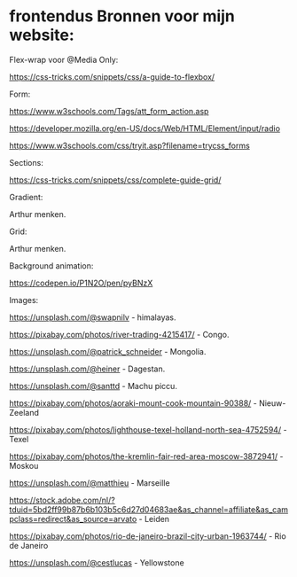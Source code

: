 # frontendus Bronnen voor mijn website:


Flex-wrap voor @Media Only:

https://css-tricks.com/snippets/css/a-guide-to-flexbox/

Form:

https://www.w3schools.com/Tags/att_form_action.asp

https://developer.mozilla.org/en-US/docs/Web/HTML/Element/input/radio

https://www.w3schools.com/css/tryit.asp?filename=trycss_forms


Sections:

https://css-tricks.com/snippets/css/complete-guide-grid/


Gradient:

Arthur menken.


Grid:

Arthur menken.


Background animation:

https://codepen.io/P1N2O/pen/pyBNzX


Images:

https://unsplash.com/@swapnilv - himalayas.

https://pixabay.com/photos/river-trading-4215417/ - Congo.

https://unsplash.com/@patrick_schneider - Mongolia.

https://unsplash.com/@heiner - Dagestan.

https://unsplash.com/@santtd - Machu piccu.

https://pixabay.com/photos/aoraki-mount-cook-mountain-90388/ - Nieuw-Zeeland

https://pixabay.com/photos/lighthouse-texel-holland-north-sea-4752594/ - Texel

https://pixabay.com/photos/the-kremlin-fair-red-area-moscow-3872941/ - Moskou

https://unsplash.com/@matthieu - Marseille

https://stock.adobe.com/nl/?tduid=5bd2ff99b87b6b103b5c6d27d04683ae&as_channel=affiliate&as_campclass=redirect&as_source=arvato - Leiden

https://pixabay.com/photos/rio-de-janeiro-brazil-city-urban-1963744/ - Rio de Janeiro

https://unsplash.com/@cestlucas - Yellowstone


